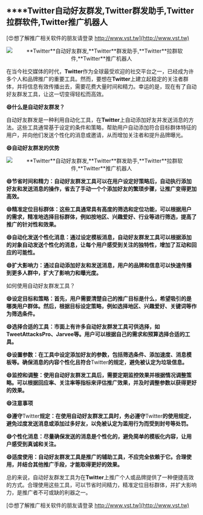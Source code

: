 ## ****Twitter**自动好友群发,**Twitter**群发助手,**Twitter**拉群软件,**Twitter**推广机器人**

[😍想了解推广相关软件的朋友请登录 http://www.vst.tw](http://www.vst.tw)

 <center><img src="https://vst.tw/MP4/tuiguang/png/7.png" alt="**Twitter**自动好友群发,**Twitter**群发助手,**Twitter**拉群软件,**Twitter**推广机器人"></center>

在当今社交媒体的时代，**Twitter**作为全球最受欢迎的社交平台之一，已经成为许多个人和品牌推广的重要工具。然而，要想在**Twitter**上建立起稳定的关注者群体，并将信息有效传播出去，需要花费大量时间和精力。幸运的是，现在有了自动好友群发工具，让这一切变得轻松而高效。

**😄什么是自动好友群发？**

自动好友群发是一种利用自动化工具，在**Twitter**上自动添加好友并发送消息的方法。这些工具通常基于设定的条件和策略，帮助用户自动添加符合目标群体特征的用户，并向他们发送个性化的消息或邀请，从而增加关注者和提升品牌曝光。

**😄自动好友群发的优势**

 <center><img src="https://vst.tw/MP4/tuiguang/png/3.png" alt="**Twitter**自动好友群发,**Twitter**群发助手,**Twitter**拉群软件,**Twitter**推广机器人"></center>

**😄节省时间和精力：自动好友群发工具可以在用户设定好策略后，自动执行添加好友和发送消息的操作，省去了手动一个个添加好友的繁琐步骤，让推广变得更加高效。**

**😄精准定位目标群体：这些工具通常具有高度的筛选和定位功能，可以根据用户的需求，精准地选择目标群体，例如按地区、兴趣爱好、行业等进行筛选，提高了推广的针对性和效果。**

**😄自动化发送个性化消息：通过设定模板消息，自动好友群发工具可以根据添加的对象自动发送个性化的消息，让每个用户感受到关注的独特性，增加了互动和回应的可能性。**

**😄扩大影响力：通过自动添加好友和发送消息，用户的品牌和信息可以快速传播到更多人群中，扩大了影响力和曝光度。**

如何使用自动好友群发工具？

**😄设定目标和策略：首先，用户需要清楚自己的推广目标是什么，希望吸引的是哪类用户群体。然后，根据目标设定策略，例如选择地区、兴趣爱好、关键词等作为筛选条件。**

**😄选择合适的工具：市面上有许多自动好友群发工具可供选择，如TweetAttacksPro、Jarvee等。用户可以根据自己的需求和预算选择合适的工具。**

**😄设置参数：在工具中设定添加好友的参数，包括筛选条件、添加速度、消息模板等。确保消息的内容个性化且符合**Twitter**的规定，避免被认定为垃圾信息。**

**😄监控和调整：使用自动好友群发工具后，需要定期监控效果并根据情况调整策略。可以根据回应率、关注率等指标来评估推广效果，并及时调整参数以获得更好的效果。**

**😄注意事项**

**😄遵守**Twitter**规定：在使用自动好友群发工具时，务必遵守**Twitter**的使用规定，避免过度发送消息或添加过多好友，以免被认定为滥用行为而受到封号等处罚。**

**😄个性化消息：尽量确保发送的消息是个性化的，避免简单的模板化内容，让用户感受到真诚和关注。**

**😄适度使用：自动好友群发工具是推广的辅助工具，不应完全依赖于它。合理使用，并结合其他推广手段，才能取得更好的效果。**

总的来说，自动好友群发工具为在**Twitter**上推广个人或品牌提供了一种便捷高效的方式。合理使用这些工具，可以节省时间精力，精准定位目标群体，并扩大影响力，是推广者不可或缺的利器之一。

[😍想了解推广相关软件的朋友请登录 http://www.vst.tw](http://www.vst.tw)



